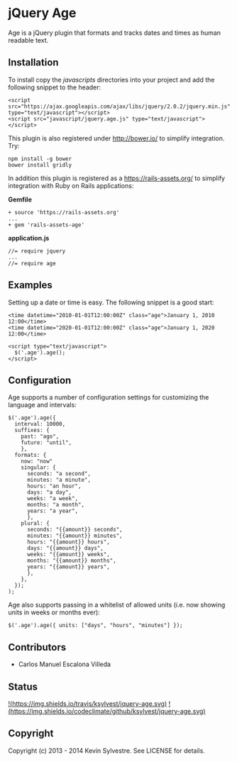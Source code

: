 # jQuery Age

Age is a jQuery plugin that formats and tracks dates and times as human readable text.

## Installation

To install copy the *javascripts* directories into your project and add the following snippet to the header:

    <script src="https://ajax.googleapis.com/ajax/libs/jquery/2.0.2/jquery.min.js" type="text/javascript"></script>
    <script src="javascript/jquery.age.js" type="text/javascript"></script>

This plugin is also registered under http://bower.io/ to simplify integration. Try:

    npm install -g bower
    bower install gridly

In addition this plugin is registered as a https://rails-assets.org/ to simplify integration with Ruby on Rails applications:

**Gemfile**

    + source 'https://rails-assets.org'
    ...
    + gem 'rails-assets-age'

**application.js**

    //= require jquery
    ...
    //= require age

## Examples

Setting up a date or time is easy. The following snippet is a good start:

    <time datetime="2010-01-01T12:00:00Z" class="age">January 1, 2010 12:00</time>
    <time datetime="2020-01-01T12:00:00Z" class="age">January 1, 2020 12:00</time>

    <script type="text/javascript">
      $('.age').age();
    </script>

## Configuration

Age supports a number of configuration settings for customizing the language and intervals:

    $('.age').age({
      interval: 10000,
      suffixes: {
        past: "ago",
        future: "until",
        },
      formats: {
        now: "now"
        singular: {
          seconds: "a second",
          minutes: "a minute",
          hours: "an hour",
          days: "a day",
          weeks: "a week",
          months: "a month",
          years: "a year",
          },
        plural: {
          seconds: "{{amount}} seconds",
          minutes: "{{amount}} minutes",
          hours: "{{amount}} hours",
          days: "{{amount}} days",
          weeks: "{{amount}} weeks",
          months: "{{amount}} months",
          years: "{{amount}} years",
          },
        },
      });
    );

Age also supports passing in a whitelist of allowed units (i.e. now showing units in weeks or months ever):

    $('.age').age({ units: ["days", "hours", "minutes"] });

## Contributors

- Carlos Manuel Escalona Villeda

## Status

[!(https://img.shields.io/travis/ksylvest/jquery-age.svg)](https://travis-ci.org/ksylvest/jquery-age)
[!(https://img.shields.io/codeclimate/github/ksylvest/jquery-age.svg)](https://codeclimate.com/github/ksylvest/jquery-age)

## Copyright

Copyright (c) 2013 - 2014 Kevin Sylvestre. See LICENSE for details.
